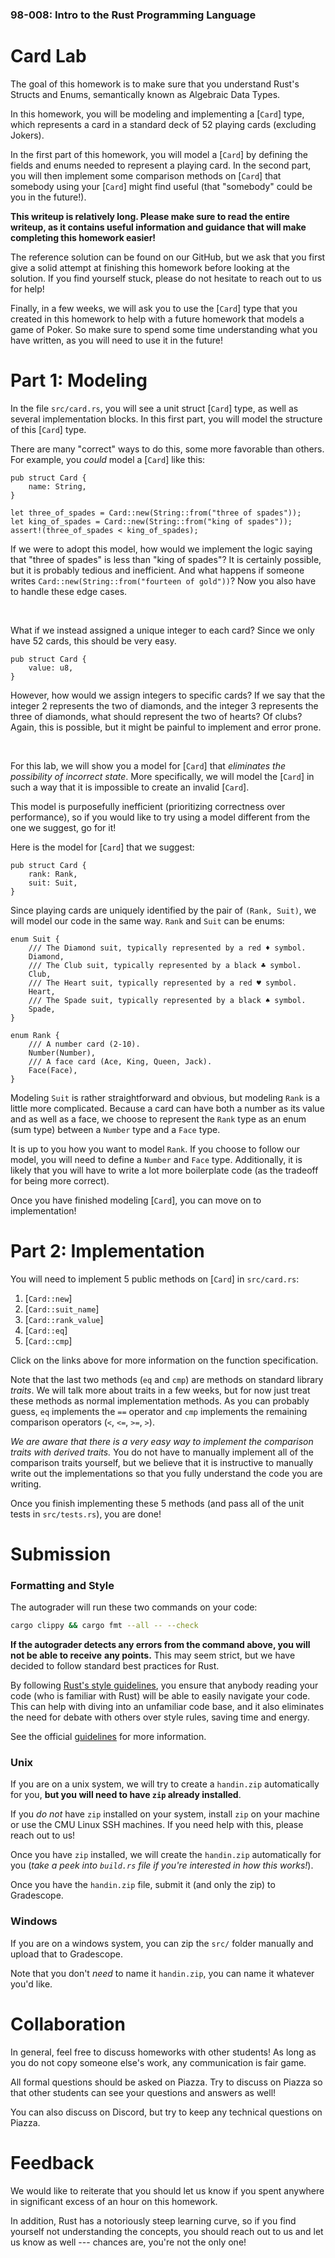 ### 98-008: Intro to the Rust Programming Language

# Card Lab

The goal of this homework is to make sure that you understand Rust's Structs and Enums, semantically
known as Algebraic Data Types.

In this homework, you will be modeling and implementing a [`Card`] type, which represents a card in
a standard deck of 52 playing cards (excluding Jokers).

In the first part of this homework, you will model a [`Card`] by defining the fields and enums
needed to represent a playing card. In the second part, you will then implement some comparison
methods on [`Card`] that somebody using your [`Card`] might find useful (that "somebody" could be
you in the future!).

**This writeup is relatively long. Please make sure to read the entire writeup, as it contains
useful information and guidance that will make completing this homework easier!**

The reference solution can be found on our GitHub, but we ask that you first give a solid attempt at
finishing this homework before looking at the solution. If you find yourself stuck, please do not
hesitate to reach out to us for help!

Finally, in a few weeks, we will ask you to use the [`Card`] type that you created in this homework
to help with a future homework that models a game of Poker. So make sure to spend some time
understanding what you have written, as you will need to use it in the future!

# Part 1: Modeling

In the file `src/card.rs`, you will see a unit struct [`Card`] type, as well as several
implementation blocks. In this first part, you will model the structure of this [`Card`] type.

There are many "correct" ways to do this, some more favorable than others. For example, you _could_
model a [`Card`] like this:

```rust,ignore
pub struct Card {
    name: String,
}

let three_of_spades = Card::new(String::from("three of spades"));
let king_of_spades = Card::new(String::from("king of spades"));
assert!(three_of_spades < king_of_spades);
```

If we were to adopt this model, how would we implement the logic saying that "three of spades" is
less than "king of spades"? It is certainly possible, but it is probably tedious and inefficient.
And what happens if someone writes `Card::new(String::from("fourteen of gold"))`? Now you also have
to handle these edge cases.

<br>

What if we instead assigned a unique integer to each card? Since we only have 52 cards, this should
be very easy.

```rust,ignore
pub struct Card {
    value: u8,
}
```

However, how would we assign integers to specific cards? If we say that the integer 2
represents the two of diamonds, and the integer 3 represents the three of diamonds, what should
represent the two of hearts? Of clubs? Again, this is possible, but it might be painful to implement
and error prone.

<br>

For this lab, we will show you a model for [`Card`] that _eliminates the possibility of incorrect
state_. More specifically, we will model the [`Card`] in such a way that it is impossible to create
an invalid [`Card`].

This model is purposefully inefficient (prioritizing correctness over performance), so if you would
like to try using a model different from the one we suggest, go for it!

Here is the model for [`Card`] that we suggest:

```rust,ignore
pub struct Card {
    rank: Rank,
    suit: Suit,
}
```

Since playing cards are uniquely identified by the pair of `(Rank, Suit)`, we will model our code in
the same way. `Rank` and `Suit` can be enums:

```rust,ignore
enum Suit {
    /// The Diamond suit, typically represented by a red ♦ symbol.
    Diamond,
    /// The Club suit, typically represented by a black ♣ symbol.
    Club,
    /// The Heart suit, typically represented by a red ♥ symbol.
    Heart,
    /// The Spade suit, typically represented by a black ♠ symbol.
    Spade,
}

enum Rank {
    /// A number card (2-10).
    Number(Number),
    /// A face card (Ace, King, Queen, Jack).
    Face(Face),
}
```

Modeling `Suit` is rather straightforward and obvious, but modeling `Rank` is a little more
complicated. Because a card can have both a number as its value and as well as a face, we choose to
represent the `Rank` type as an enum (sum type) between a `Number` type and a `Face` type.

It is up to you how you want to model `Rank`. If you choose to follow our model, you will need to
define a `Number` and `Face` type. Additionally, it is likely that you will have to write a lot more
boilerplate code (as the tradeoff for being more correct).

Once you have finished modeling [`Card`], you can move on to implementation!

# Part 2: Implementation

You will need to implement 5 public methods on [`Card`] in `src/card.rs`:

1. [`Card::new`]
2. [`Card::suit_name`]
3. [`Card::rank_value`]
4. [`Card::eq`]
5. [`Card::cmp`]

Click on the links above for more information on the function specification.

Note that the last two methods (`eq` and `cmp`) are methods on standard library _traits_. We will
talk more about traits in a few weeks, but for now just treat these methods as normal implementation
methods. As you can probably guess, `eq` implements the `==` operator and `cmp` implements the
remaining comparison operators (`<`, `<=`, `>=`, `>`).

_We are aware that there is a very easy way to implement the comparison traits with derived traits._
You do not have to manually implement all of the comparison traits yourself, but we believe that it
is instructive to manually write out the implementations so that you fully understand the code you
are writing.

Once you finish implementing these 5 methods (and pass all of the unit tests in `src/tests.rs`), you
are done!

# Submission

### Formatting and Style

The autograder will run these two commands on your code:

```sh
cargo clippy && cargo fmt --all -- --check
```

**If the autograder detects any errors from the command above, you will not be able to receive**
**any points.** This may seem strict, but we have decided to follow standard best practices for
Rust.

By following [Rust's style guidelines](https://doc.rust-lang.org/stable/style-guide/), you ensure
that anybody reading your code (who is familiar with Rust) will be able to easily navigate your
code. This can help with diving into an unfamiliar code base, and it also eliminates the need for
debate with others over style rules, saving time and energy.

See the official [guidelines](https://doc.rust-lang.org/stable/style-guide/) for more information.

### Unix

If you are on a unix system, we will try to create a `handin.zip` automatically for you,
**but you will need to have `zip` already installed**.

If you _do not_ have `zip` installed on your system, install `zip` on your machine or use the CMU
Linux SSH machines. If you need help with this, please reach out to us!

Once you have `zip` installed, we will create the `handin.zip` automatically for you (_take a peek_
_into `build.rs` file if you're interested in how this works!_).

Once you have the `handin.zip` file, submit it (and only the zip) to Gradescope.

### Windows

If you are on a windows system, you can zip the `src/` folder manually and upload that to
Gradescope.

Note that you don't _need_ to name it `handin.zip`, you can name it whatever you'd like.

# Collaboration

In general, feel free to discuss homeworks with other students! As long as you do not copy someone
else's work, any communication is fair game.

All formal questions should be asked on Piazza. Try to discuss on Piazza so that other students can
see your questions and answers as well!

You can also discuss on Discord, but try to keep any technical questions on Piazza.

# Feedback

We would like to reiterate that you should let us know if you spent anywhere in significant excess
of an hour on this homework.

In addition, Rust has a notoriously steep learning curve, so if you find yourself not understanding
the concepts, you should reach out to us and let us know as well --- chances are, you're not the
only one!
